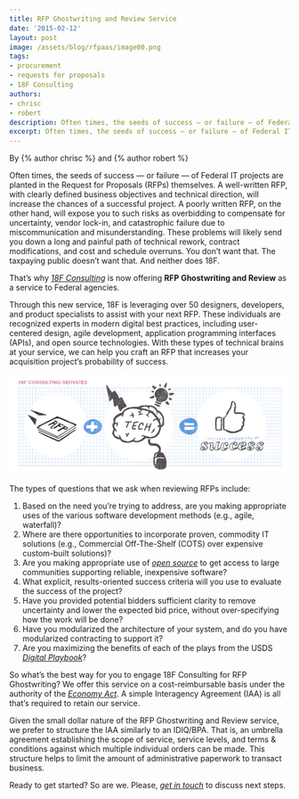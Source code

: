 ```yaml
---
title: RFP Ghostwriting and Review Service
date: '2015-02-12'
layout: post
image: /assets/blog/rfpaas/image00.png
tags:
- procurement
- requests for proposals
- 18F Consulting
authors:
- chrisc
- robert
description: Often times, the seeds of success — or failure — of Federal IT projects are planted in the Request for Proposals (RFPs) themselves. Awell-written RFP, with clearly defined business objectives and technicaldirection, will increase the chances of a successful project.
excerpt: Often times, the seeds of success — or failure — of Federal IT projects are planted in the Request for Proposals (RFPs) themselves. Awell-written RFP, with clearly defined business objectives and technicaldirection, will increase the chances of a successful project.
---
```

By {% author chrisc %} and {% author robert %}

Often times, the seeds of success — or failure — of Federal IT
projects are planted in the Request for Proposals (RFPs) themselves. A
well-written RFP, with clearly defined business objectives and technical
direction, will increase the chances of a successful project. A poorly
written RFP, on the other hand, will expose you to such risks as
overbidding to compensate for uncertainty, vendor lock-in, and
catastrophic failure due to miscommunication and misunderstanding. These
problems will likely send you down a long and painful path of technical
rework, contract modifications, and cost and schedule overruns. You
don’t want that. The taxpaying public doesn’t want that. And neither
does 18F.

That’s why _[18F Consulting](http://18f.github.io/consulting/)_ is now
offering __RFP Ghostwriting and Review__ as a service to Federal
agencies.

Through this new service, 18F is leveraging over 50 designers,
developers, and product specialists to assist with your next RFP. These
individuals are recognized experts in modern digital best practices,
including user-centered design, agile development, application
programming interfaces (APIs), and open source technologies. With these
types of technical brains at your service, we can help you craft an RFP
that increases your acquisition project’s probability of success.

![RFP + Tech =  Increased probability of success](/assets/blog/rfpaas/image00.png)

The types of questions that we ask when reviewing RFPs include:

1. Based on the need you’re trying to address, are you making appropriate uses of the various software development methods (e.g., agile, waterfall)?
2. Where are there opportunities to incorporate proven, commodity IT solutions (e.g., Commercial Off-The-Shelf (COTS) over expensive custom-built solutions)?
3. Are you making appropriate use of _[open source](https://18f.gsa.gov/2014/11/26/how-to-use-more-open-source/)_ to get access to large communities supporting reliable, inexpensive software?
4. What explicit, results-oriented success criteria will you use to evaluate the success of the project?
5. Have you provided potential bidders sufficient clarity to remove uncertainty and lower the expected bid price, without over-specifying how the work will be done?
6. Have you modularized the architecture of your system, and do you have modularized contracting to support it?
7. Are you maximizing the benefits of each of the plays from the USDS _[Digital Playbook](https://playbook.cio.gov)_?

So what’s the best way for you to engage 18F Consulting for RFP
Ghostwriting? We offer this service on a cost-reimbursable basis under
the authority of the _[Economy
Act](http://www.acquisition.gov/far/html/Subpart%2017_5.html)_. A simple
Interagency Agreement (IAA) is all that’s required to retain our
service.

Given the small dollar nature of the RFP Ghostwriting and Review
service, we prefer to structure the IAA similarly to an IDIQ/BPA. That
is, an umbrella agreement establishing the scope of service, service
levels, and terms & conditions against which multiple individual orders
can be made. This structure helps to limit the amount of administrative
paperwork to transact business.

Ready to get started? So are we. Please, _[get in
touch](mailto:18f@gsa.gov)_ to discuss next steps.
